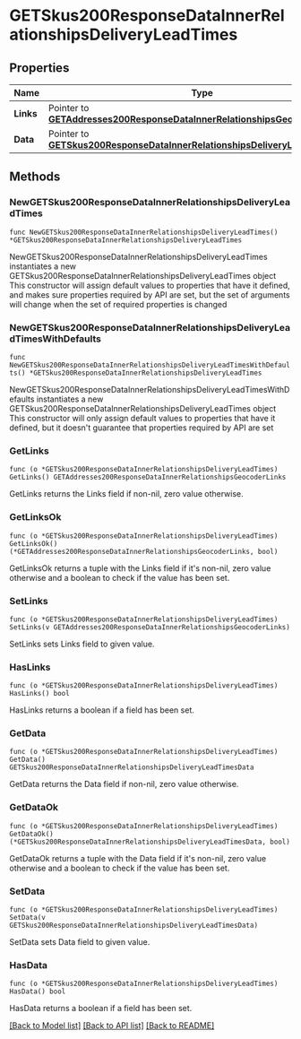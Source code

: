 # GETSkus200ResponseDataInnerRelationshipsDeliveryLeadTimes

## Properties

Name | Type | Description | Notes
------------ | ------------- | ------------- | -------------
**Links** | Pointer to [**GETAddresses200ResponseDataInnerRelationshipsGeocoderLinks**](GETAddresses200ResponseDataInnerRelationshipsGeocoderLinks.md) |  | [optional] 
**Data** | Pointer to [**GETSkus200ResponseDataInnerRelationshipsDeliveryLeadTimesData**](GETSkus200ResponseDataInnerRelationshipsDeliveryLeadTimesData.md) |  | [optional] 

## Methods

### NewGETSkus200ResponseDataInnerRelationshipsDeliveryLeadTimes

`func NewGETSkus200ResponseDataInnerRelationshipsDeliveryLeadTimes() *GETSkus200ResponseDataInnerRelationshipsDeliveryLeadTimes`

NewGETSkus200ResponseDataInnerRelationshipsDeliveryLeadTimes instantiates a new GETSkus200ResponseDataInnerRelationshipsDeliveryLeadTimes object
This constructor will assign default values to properties that have it defined,
and makes sure properties required by API are set, but the set of arguments
will change when the set of required properties is changed

### NewGETSkus200ResponseDataInnerRelationshipsDeliveryLeadTimesWithDefaults

`func NewGETSkus200ResponseDataInnerRelationshipsDeliveryLeadTimesWithDefaults() *GETSkus200ResponseDataInnerRelationshipsDeliveryLeadTimes`

NewGETSkus200ResponseDataInnerRelationshipsDeliveryLeadTimesWithDefaults instantiates a new GETSkus200ResponseDataInnerRelationshipsDeliveryLeadTimes object
This constructor will only assign default values to properties that have it defined,
but it doesn't guarantee that properties required by API are set

### GetLinks

`func (o *GETSkus200ResponseDataInnerRelationshipsDeliveryLeadTimes) GetLinks() GETAddresses200ResponseDataInnerRelationshipsGeocoderLinks`

GetLinks returns the Links field if non-nil, zero value otherwise.

### GetLinksOk

`func (o *GETSkus200ResponseDataInnerRelationshipsDeliveryLeadTimes) GetLinksOk() (*GETAddresses200ResponseDataInnerRelationshipsGeocoderLinks, bool)`

GetLinksOk returns a tuple with the Links field if it's non-nil, zero value otherwise
and a boolean to check if the value has been set.

### SetLinks

`func (o *GETSkus200ResponseDataInnerRelationshipsDeliveryLeadTimes) SetLinks(v GETAddresses200ResponseDataInnerRelationshipsGeocoderLinks)`

SetLinks sets Links field to given value.

### HasLinks

`func (o *GETSkus200ResponseDataInnerRelationshipsDeliveryLeadTimes) HasLinks() bool`

HasLinks returns a boolean if a field has been set.

### GetData

`func (o *GETSkus200ResponseDataInnerRelationshipsDeliveryLeadTimes) GetData() GETSkus200ResponseDataInnerRelationshipsDeliveryLeadTimesData`

GetData returns the Data field if non-nil, zero value otherwise.

### GetDataOk

`func (o *GETSkus200ResponseDataInnerRelationshipsDeliveryLeadTimes) GetDataOk() (*GETSkus200ResponseDataInnerRelationshipsDeliveryLeadTimesData, bool)`

GetDataOk returns a tuple with the Data field if it's non-nil, zero value otherwise
and a boolean to check if the value has been set.

### SetData

`func (o *GETSkus200ResponseDataInnerRelationshipsDeliveryLeadTimes) SetData(v GETSkus200ResponseDataInnerRelationshipsDeliveryLeadTimesData)`

SetData sets Data field to given value.

### HasData

`func (o *GETSkus200ResponseDataInnerRelationshipsDeliveryLeadTimes) HasData() bool`

HasData returns a boolean if a field has been set.


[[Back to Model list]](../README.md#documentation-for-models) [[Back to API list]](../README.md#documentation-for-api-endpoints) [[Back to README]](../README.md)


